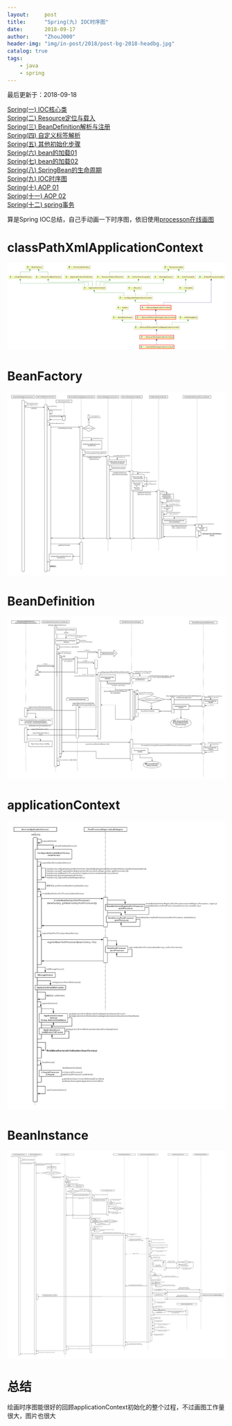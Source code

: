 ```yaml
---
layout:     post
title:      "Spring(九) IOC时序图"
date:       2018-09-17
author:     "ZhouJ000"
header-img: "img/in-post/2018/post-bg-2018-headbg.jpg"
catalog: true
tags:
    - java
    - spring
--- 
```


<font id="last-updated">最后更新于：2018-09-18</font>

[Spring(一) IOC核心类](https://zhouj000.github.io/2018/08/19/spring-1/)  
[Spring(二) Resource定位与载入](https://zhouj000.github.io/2018/08/26/spring-2/)  
[Spring(三) BeanDefinition解析与注册](https://zhouj000.github.io/2018/08/27/spring-3/)  
[Spring(四) 自定义标签解析](https://zhouj000.github.io/2018/09/06/spring-4/)  
[Spring(五) 其他初始化步骤](https://zhouj000.github.io/2018/09/08/spring-5/)  
[Spring(六) bean的加载01](https://zhouj000.github.io/2018/09/11/spring-6/)  
[Spring(七) bean的加载02](https://zhouj000.github.io/2018/09/14/spring-7/)  
[Spring(八) SpringBean的生命周期](https://zhouj000.github.io/2018/09/15/spring-8/)  
[Spring(九) IOC时序图](https://zhouj000.github.io/2018/09/17/spring-9/)  
[Spring(十) AOP 01](https://zhouj000.github.io/2018/09/22/spring-10/)  
[Spring(十一) AOP 02](https://zhouj000.github.io/2018/09/23/spring-11/)  
[Spring(十二) spring事务](https://zhouj000.github.io/2018/09/24/spring-12/)  



算是Spring IOC总结，自己手动画一下时序图，依旧使用[processon在线画图](https://www.processon.com/)

# classPathXmlApplicationContext

![classPathXmlApplicationContext](/img/in-post/2018/9/classPathXmlApplicationContext.png)



# BeanFactory

![applicationContext-ioc-flow01](/img/in-post/2018/9/applicationContext-ioc-flow01.jpg)



# BeanDefinition

![applicationContext-ioc-flow02](/img/in-post/2018/9/applicationContext-ioc-flow02.jpg)



# applicationContext

![applicationContext-ioc-flow03](/img/in-post/2018/9/applicationContext-ioc-flow03.jpg)



# BeanInstance

![applicationContext-ioc-flow04](/img/in-post/2018/9/applicationContext-ioc-flow04.jpg)



# 总结

绘画时序图能很好的回顾applicationContext初始化的整个过程，不过画图工作量很大，图片也很大
